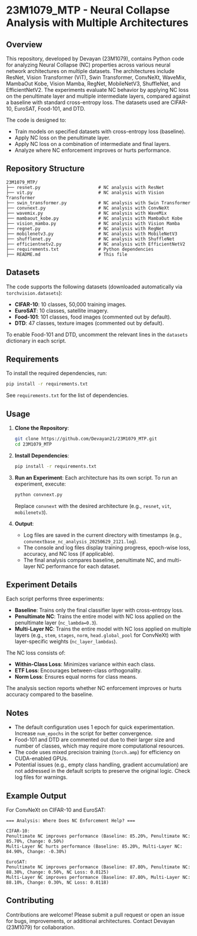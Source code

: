 # 23M1079_MTP - Neural Collapse Analysis with Multiple Architectures

## Overview

This repository, developed by Devayan (23M1079), contains Python code for analyzing Neural Collapse (NC) properties across various neural network architectures on multiple datasets. The architectures include ResNet, Vision Transformer (ViT), Swin Transformer, ConvNeXt, WaveMix, MambaOut Kobe, Vision Mamba, RegNet, MobileNetV3, ShuffleNet, and EfficientNetV2. The experiments evaluate NC behavior by applying NC loss on the penultimate layer and multiple intermediate layers, compared against a baseline with standard cross-entropy loss. The datasets used are CIFAR-10, EuroSAT, Food-101, and DTD.

The code is designed to:

- Train models on specified datasets with cross-entropy loss (baseline).
- Apply NC loss on the penultimate layer.
- Apply NC loss on a combination of intermediate and final layers.
- Analyze where NC enforcement improves or hurts performance.

## Repository Structure

```
23M1079_MTP/
├── resnet.py                      # NC analysis with ResNet
├── vit.py                         # NC analysis with Vision Transformer
├── swin_transformer.py            # NC analysis with Swin Transformer
├── convnext.py                    # NC analysis with ConvNeXt
├── wavemix.py                     # NC analysis with WaveMix
├── mambaout_kobe.py               # NC analysis with MambaOut Kobe
├── vision_mamba.py                # NC analysis with Vision Mamba
├── regnet.py                      # NC analysis with RegNet
├── mobilenetv3.py                 # NC analysis with MobileNetV3
├── shufflenet.py                  # NC analysis with ShuffleNet
├── efficientnetv2.py              # NC analysis with EfficientNetV2
├── requirements.txt               # Python dependencies
├── README.md                      # This file
```

## Datasets

The code supports the following datasets (downloaded automatically via `torchvision.datasets`):

- **CIFAR-10**: 10 classes, 50,000 training images.
- **EuroSAT**: 10 classes, satellite imagery.
- **Food-101**: 101 classes, food images (commented out by default).
- **DTD**: 47 classes, texture images (commented out by default).

To enable Food-101 and DTD, uncomment the relevant lines in the `datasets` dictionary in each script.

## Requirements

To install the required dependencies, run:

```bash
pip install -r requirements.txt
```

See `requirements.txt` for the list of dependencies.

## Usage

1. **Clone the Repository**:

   ```bash
   git clone https://github.com/Devayan21/23M1079_MTP.git
   cd 23M1079_MTP
   ```

2. **Install Dependencies**:

   ```bash
   pip install -r requirements.txt
   ```

3. **Run an Experiment**: Each architecture has its own script. To run an experiment, execute:

   ```bash
   python convnext.py
   ```

   Replace `convnext` with the desired architecture (e.g., `resnet`, `vit`, `mobilenetv3`).

4. **Output**:

   - Log files are saved in the current directory with timestamps (e.g., `convnextbase_nc_analysis_20250629_2121.log`).
   - The console and log files display training progress, epoch-wise loss, accuracy, and NC loss (if applicable).
   - The final analysis compares baseline, penultimate NC, and multi-layer NC performance for each dataset.

## Experiment Details

Each script performs three experiments:

- **Baseline**: Trains only the final classifier layer with cross-entropy loss.
- **Penultimate NC**: Trains the entire model with NC loss applied on the penultimate layer (`nc_lambda=0.3`).
- **Multi-Layer NC**: Trains the entire model with NC loss applied on multiple layers (e.g., `stem`, `stages`, `norm`, `head.global_pool` for ConvNeXt) with layer-specific weights (`nc_layer_lambdas`).

The NC loss consists of:

- **Within-Class Loss**: Minimizes variance within each class.
- **ETF Loss**: Encourages between-class orthogonality.
- **Norm Loss**: Ensures equal norms for class means.

The analysis section reports whether NC enforcement improves or hurts accuracy compared to the baseline.

## Notes

- The default configuration uses 1 epoch for quick experimentation. Increase `num_epochs` in the script for better convergence.
- Food-101 and DTD are commented out due to their larger size and number of classes, which may require more computational resources.
- The code uses mixed precision training (`torch.amp`) for efficiency on CUDA-enabled GPUs.
- Potential issues (e.g., empty class handling, gradient accumulation) are not addressed in the default scripts to preserve the original logic. Check log files for warnings.

## Example Output

For ConvNeXt on CIFAR-10 and EuroSAT:

```
=== Analysis: Where Does NC Enforcement Help? ===

CIFAR-10:
Penultimate NC improves performance (Baseline: 85.20%, Penultimate NC: 85.70%, Change: 0.50%)
Multi-Layer NC hurts performance (Baseline: 85.20%, Multi-Layer NC: 84.90%, Change: -0.30%)

EuroSAT:
Penultimate NC improves performance (Baseline: 87.80%, Penultimate NC: 88.30%, Change: 0.50%, NC Loss: 0.0125)
Multi-Layer NC improves performance (Baseline: 87.80%, Multi-Layer NC: 88.10%, Change: 0.30%, NC Loss: 0.0118)
```

## Contributing

Contributions are welcome! Please submit a pull request or open an issue for bugs, improvements, or additional architectures. Contact Devayan (23M1079) for collaboration.
